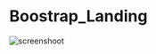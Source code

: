 # Boostrap_Landing
![screenshoot](https://user-images.githubusercontent.com/84106998/134586446-a4b030dd-90e1-4735-a26b-ef60e1285b7e.png)
